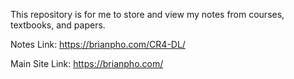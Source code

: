 This repository is for me to store and view my notes from courses, textbooks, and papers.

Notes Link: https://brianpho.com/CR4-DL/

Main Site Link: https://brianpho.com/
